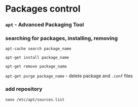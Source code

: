 # Packages control

### `apt` - Advanced Packaging Tool 

### searching for packages, installing, removing 

`apt-cache search package_name` 

`apt-get install package_name` 

`apt-get remove package_name` 

`apt-get purge package_name` - delete package and `.conf` files 

### add repository

`nano /etc/apt/sources.list` 
